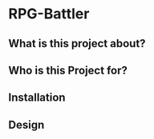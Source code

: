 # RPG-Battler

## What is this project about?

## Who is this Project for?

## Installation

## Design
